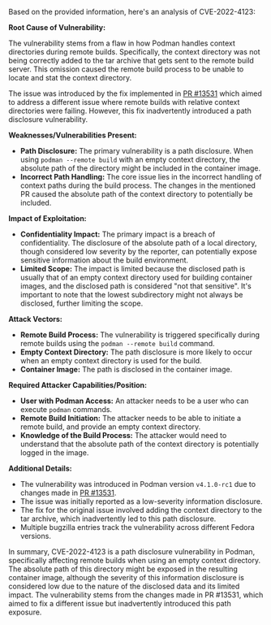 Based on the provided information, here's an analysis of CVE-2022-4123:

**Root Cause of Vulnerability:**

The vulnerability stems from a flaw in how Podman handles context directories during remote builds. Specifically, the context directory was not being correctly added to the tar archive that gets sent to the remote build server. This omission caused the remote build process to be unable to locate and stat the context directory.

The issue was introduced by the fix implemented in [PR #13531](https://github.com/containers/podman/pull/13531) which aimed to address a different issue where remote builds with relative context directories were failing. However, this fix inadvertently introduced a path disclosure vulnerability.

**Weaknesses/Vulnerabilities Present:**

*   **Path Disclosure:** The primary vulnerability is a path disclosure. When using `podman --remote build` with an empty context directory, the absolute path of the directory might be included in the container image.
*   **Incorrect Path Handling:** The core issue lies in the incorrect handling of context paths during the build process. The changes in the mentioned PR caused the absolute path of the context directory to potentially be included.

**Impact of Exploitation:**

*   **Confidentiality Impact:** The primary impact is a breach of confidentiality. The disclosure of the absolute path of a local directory, though considered low severity by the reporter, can potentially expose sensitive information about the build environment.
*   **Limited Scope:** The impact is limited because the disclosed path is usually that of an empty context directory used for building container images, and the disclosed path is considered "not that sensitive". It's important to note that the lowest subdirectory might not always be disclosed, further limiting the scope.

**Attack Vectors:**

*   **Remote Build Process:** The vulnerability is triggered specifically during remote builds using the `podman --remote build` command.
*   **Empty Context Directory:** The path disclosure is more likely to occur when an empty context directory is used for the build.
*   **Container Image:** The path is disclosed in the container image.

**Required Attacker Capabilities/Position:**

*   **User with Podman Access:** An attacker needs to be a user who can execute `podman` commands.
*   **Remote Build Initiation:** The attacker needs to be able to initiate a remote build, and provide an empty context directory.
*   **Knowledge of the Build Process:** The attacker would need to understand that the absolute path of the context directory is potentially logged in the image.

**Additional Details:**

*   The vulnerability was introduced in Podman version `v4.1.0-rc1` due to changes made in [PR #13531](https://github.com/containers/podman/pull/13531).
*   The issue was initially reported as a low-severity information disclosure.
*   The fix for the original issue involved adding the context directory to the tar archive, which inadvertently led to this path disclosure.
*   Multiple bugzilla entries track the vulnerability across different Fedora versions.

In summary, CVE-2022-4123 is a path disclosure vulnerability in Podman, specifically affecting remote builds when using an empty context directory. The absolute path of this directory might be exposed in the resulting container image, although the severity of this information disclosure is considered low due to the nature of the disclosed data and its limited impact. The vulnerability stems from the changes made in PR #13531, which aimed to fix a different issue but inadvertently introduced this path exposure.